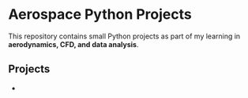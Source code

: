 # Aerospace Python Projects

This repository contains small Python projects as part of my learning in **aerodynamics, CFD, and data analysis**.

## Projects
-
